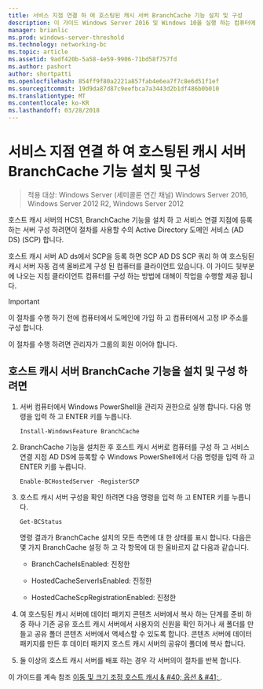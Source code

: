 ```yaml
---
title: 서비스 지점 연결 하 여 호스팅된 캐시 서버 BranchCache 기능 설치 및 구성
description: 이 가이드 Windows Server 2016 및 Windows 10을 실행 하는 컴퓨터에서 호스트 캐시 모드로 BranchCache 배포에 대해 설명
manager: brianlic
ms.prod: windows-server-threshold
ms.technology: networking-bc
ms.topic: article
ms.assetid: 9adf420b-5a58-4e59-9906-71bd58f757fd
ms.author: pashort
author: shortpatti
ms.openlocfilehash: 854ff9f80a2221a857fab4e6ea7f7c8e6d51f1ef
ms.sourcegitcommit: 19d9da87d87c9eefbca7a3443d2b1df486b0b010
ms.translationtype: MT
ms.contentlocale: ko-KR
ms.lasthandoff: 03/28/2018
---
```

# <a name="install-the-branchcache-feature-and-configure-the-hosted-cache-server-by-service-connection-point"></a>서비스 지점 연결 하 여 호스팅된 캐시 서버 BranchCache 기능 설치 및 구성

>적용 대상: Windows Server (세미콜론 연간 채널) Windows Server 2016, Windows Server 2012 R2, Windows Server 2012

호스트 캐시 서버의 HCS1, BranchCache 기능을 설치 하 고 서비스 연결 지점에 등록 하는 서버 구성 하려면이 절차를 사용할 수의 Active Directory 도메인 서비스 \(AD DS\) \(SCP\) 합니다.

호스트 캐시 서버 AD ds에서 SCP을 등록 하면 SCP AD DS SCP 쿼리 하 여 호스팅된 캐시 서버 자동 검색 올바르게 구성 된 컴퓨터를 클라이언트 있습니다. 이 가이드 뒷부분에 나오는 지침 클라이언트 컴퓨터를 구성 하는 방법에 대해이 작업을 수행할 제공 됩니다.

>[!IMPORTANT]
>이 절차를 수행 하기 전에 컴퓨터에서 도메인에 가입 하 고 컴퓨터에서 고정 IP 주소를 구성 합니다.

이 절차를 수행 하려면 관리자가 그룹의 회원 이어야 합니다.

## <a name="to-install-the-branchcache-feature-and-configure-the-hosted-cache-server"></a>호스트 캐시 서버 BranchCache 기능을 설치 및 구성 하려면  

1. 서버 컴퓨터에서 Windows PowerShell을 관리자 권한으로 실행 합니다. 다음 명령을 입력 하 고 ENTER 키를 누릅니다.

    ``` 
    Install-WindowsFeature BranchCache
    ```

2.  BranchCache 기능을 설치한 후 호스트 캐시 서버로 컴퓨터를 구성 하 고 서비스 연결 지점 AD DS에 등록할 수 Windows PowerShell에서 다음 명령을 입력 하 고 ENTER 키를 누릅니다.

    ```  
    Enable-BCHostedServer -RegisterSCP
    ```  

3. 호스트 캐시 서버 구성을 확인 하려면 다음 명령을 입력 하 고 ENTER 키를 누릅니다.

    ```  
    Get-BCStatus  
    ```  
  
    명령 결과가 BranchCache 설치의 모든 측면에 대 한 상태를 표시 합니다. 다음은 몇 가지 BranchCache 설정 하 고 각 항목에 대 한 올바르지 값 다음과 같습니다.  
  
    -   BranchCacheIsEnabled: 진정한

    -   HostedCacheServerIsEnabled: 진정한

    -   HostedCacheScpRegistrationEnabled: 진정한

4. 여 호스팅된 캐시 서버에 데이터 패키지 콘텐츠 서버에서 복사 하는 단계를 준비 하 중 하나 기존 공유 호스트 캐시 서버에서 사용자의 신원을 확인 하거나 새 폴더를 만들고 공유 폴더 콘텐츠 서버에서 액세스할 수 있도록 합니다. 콘텐츠 서버에 데이터 패키지를 만든 후 데이터 패키지 호스트 캐시 서버의 공유이 폴더에 복사 합니다.
  
5. 둘 이상의 호스트 캐시 서버를 배포 하는 경우 각 서버의이 절차를 반복 합니다.

이 가이드를 계속 참조 [이동 및 크기 조정 호스트 캐시 & #40; 옵션 & #41; ](6-Bc-Move-Resize-Cache.md).
